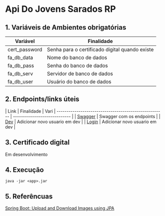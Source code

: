 # Api Do Jovens Sarados RP

## 1. Variáveis de Ambientes obrigatórias

| Variável      | Finalidade                                     |
| ------------- | ---------------------------------------------- |
| cert_password | Senha para o certificado digital quando existe |
| fa_db_data    | Nome do banco de dados                         |
| fa_db_pass    | Senha do banco de dados                        |
| fa_db_serv    | Servidor de banco de dados                     |
| fa_db_user    | Usuário do banco de dados                      |

## 2. Endpoints/links úteis

| Link                                                   | Finalidade                    | Vari
| ------------------------------------------------------ | ----------------------------- |
| [Swagger](http://localhost:8080/swagger-ui/index.html) | Swagger com os endpoints      |
| [Dev](http://localhost:8080/dev)                       | Adicionar novo usuario em dev |
| [Login](http://localhost:8080/login)                       | Adicionar novo usuario em dev |

## 3. Certificado digital

Em desenvolvimento

## 4. Execução

```
java -jar <app>.jar
```

## 5. Referêncuas
[Spring Boot: Upload and Download Images using JPA](https://medium.com/shoutloudz/spring-boot-upload-and-download-images-using-jpa-b1c9ef174dc0)
